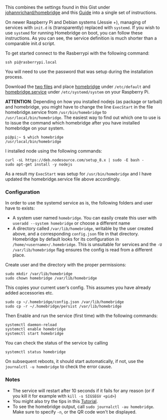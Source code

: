 This combines the settings found in this Gist under [johannrichard/homebridge](https://gist.github.com/johannrichard/0ad0de1feb6adb9eb61a/) and this [Guide](https://timleland.com/setup-homebridge-to-start-on-bootup/) into a single set of instructions.

On newer Raspberry Pi and Debian systems (Jessie +), managing of services with `init.d` is (transparently) replaced with `systemd`. If you wish to use `systemd` for running Homebridge on boot, you can follow these instructions. As you can see, the service definition is much shorter than a comparable init.d script.

To get started connect to the Rasberrypi with the following command:
```
ssh pi@rasberrypi.local
```

You will need to use the password that was setup during the installation process.

Download the [two files](../../config/raspberry) and place [homebridge](../../config/raspberry/homebridge) under `/etc/default` and [homebridge.service](../../config/raspberry/homebridge.service) under `/etc/systemd/system` on your Raspberry Pi.

**ATTENTION**: Depending on how you installed nodejs (as package or tarball) and homebridge, you might have to change the line `ExecStart` in the file homebridge.service from `/usr/bin/homebridge` to `/usr/local/bin/homebridge`. The easiest way to find out which one to use is to issue the command which homebridge after you have installed homebridge on your system.
```
pi@pi:~ $ which homebridge
/usr/local/bin/homebridge
```

I installed node using the following commands:
```
curl -sL https://deb.nodesource.com/setup_8.x | sudo -E bash -
sudo apt-get install -y nodejs
```
As a result my `ExecStart` was setup for `/usr/bin/homebridge` and I have updated the homebridge.service file above accordingly.

### Configuration
In order to use the systemd service as is, the following folders and user have to exists:
* A system user named `homebridge`. You can easily create this user with `useradd --system homebridge` or choose a different name
* A directory called `/var/lib/homebridge`, writable by the user created above, and a corresponding `config.json` file in that directory. Homebridge by default looks for its configuration in `/home/<username>/.homebridge`. This is unsuitable for services and the `-U /var/lib/homebridge` flag ensures the config is read from a different place.

Create user and the directory with the proper permissions:
```
sudo mkdir /var/lib/homebridge
sudo chown homebridge /var/lib/homebridge
```

This copies your current user’s config. This assumes you have already added accessories etc.
```
sudo cp ~/.homebridge/config.json /var/lib/homebridge
sudo cp -r ~/.homebridge/persist /var/lib/homebridge
```

Then Enable and run the service (first time) with the following commands:
```
systemctl daemon-reload
systemctl enable homebridge
systemctl start homebridge
```
You can check the status of the service by calling 
```
systemctl status homebridge
```
On subsequent reboots, it should start automatically, if not, use the `journalctl -u homebridge` to check the error cause. 

### Notes 
* The service will restart after 10 seconds if it fails for any reason (or if you kill it for example with `kill -s SIGSEGV <pid>`)
* You might also try the tips in this [Tutorial](https://timleland.com/setup-homebridge-to-start-on-bootup/).
* To see the homebridge output, call `sudo journalctl -au homebridge`.  Make sure to specify `-n`, or the QR code won't be displayed.
